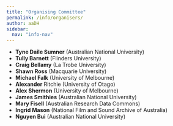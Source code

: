 ```yaml
---
title: "Organising Committee"
permalink: /info/organisers/
author: aaDH
sidebar:
  nav: "info-nav"
---
```


* **Tyne Daile Sumner** (Australian National University)
* **Tully Barnett** (Flinders University)
* **Craig Bellamy** (La Trobe University)
* **Shawn Ross** (Macquarie University)
* **Michael Falk** (University of Melbourne)
* **Alexander** Ritchie (University of Otago)
* **Alex Shermon** (University of Melbourne)
* **James Smithies** (Australian National University)
* **Mary Fisell** (Australian Research Data Commons)
* **Ingrid Mason** (National Film and Sound Archive of Australia)
* **Nguyen Bui** (Australian National University)
